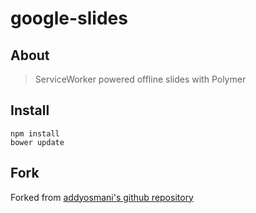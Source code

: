 google-slides
===============

## About

> ServiceWorker powered offline slides with Polymer

## Install

`npm install`  
`bower update`  

## Fork

Forked from [addyosmani's github repository](http:/addyosmani.github.io/google-slides)
